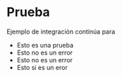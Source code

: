 # Prueba


Ejemplo de integración continúa para

* Esto es una prueba
* Esto no es un error
* Esto no es un error
* Esto si es un eror
